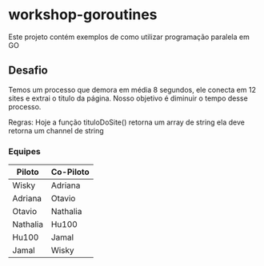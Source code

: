 # workshop-goroutines
Este projeto contém exemplos de como utilizar programação paralela em GO

## Desafio
Temos um processo que demora em média 8 segundos, ele conecta em 12 sites e extrai o
titulo da página. Nosso objetivo é diminuir o tempo desse processo.
<p>Regras: Hoje a função tituloDoSite() retorna um array de string ela deve retorna um channel de string </p> 


### Equipes
|Piloto |Co-Piloto|    
|---|---|
| Wisky |Adriana|   
|Adriana |Otavio|   
|Otavio   |Nathalia|
|Nathalia | Hu100|
|Hu100 | Jamal|
|Jamal | Wisky|
